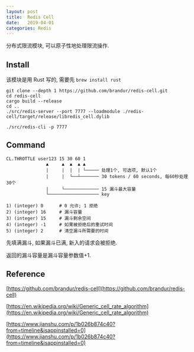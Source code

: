 ```yaml
---
layout: post
title:  Redis Cell  
date:   2019-04-01
categories: Redis
---
```


分布式限流模块, 可以原子性地处理限流操作.

## Install 

该模块是用 Rust 写的, 需要先 `brew install rust`

```text
git clone --depth 1 https://github.com/brandur/redis-cell.git
cd redis-cell
cargo build --release
cd ..
./src/redis-server --port 7777 --loadmodule ./redis-cell/target/release/libredis_cell.dylib

```

```text
./src/redis-cli -p 7777
```

## Command

```text
CL.THROTTLE user123 15 30 60 1
               ▲     ▲  ▲  ▲ ▲
               |     |  |  | └───── 处理1个, 可选项, 默认1个
               |     |  └──┴─────── 30 tokens / 60 seconds, 每60秒处理30个
               |     └───────────── 15 漏斗最大容量
               └─────────────────── key

1) (integer) 0      # 0 允许; 1 拒绝
2) (integer) 16     # 漏斗容量
3) (integer) 15     # 漏斗剩余空间
4) (integer) -1     # 如果被拒绝后的重试时间
5) (integer) 2      # 清空漏斗所需要的时间

```

先填满漏斗, 如果漏斗已满, 新入的请求会被拒绝.

返回的漏斗容量是漏斗容量参数值+1.

## Reference

[https://github.com/brandur/redis-cell](https://github.com/brandur/redis-cell)

[https://en.wikipedia.org/wiki/Generic_cell_rate_algorithm](https://en.wikipedia.org/wiki/Generic_cell_rate_algorithm)

[https://www.jianshu.com/p/1b026b874c40?from=timeline&isappinstalled=0](https://www.jianshu.com/p/1b026b874c40?from=timeline&isappinstalled=0)
